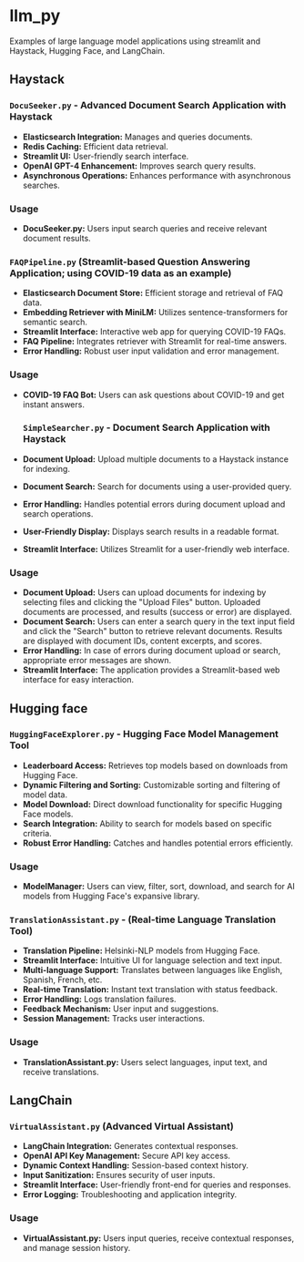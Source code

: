 # llm_py
 Examples of large language model applications using streamlit and Haystack, Hugging Face, and LangChain.

## Haystack

### `DocuSeeker.py` - Advanced Document Search Application with Haystack
- **Elasticsearch Integration:** Manages and queries documents.
- **Redis Caching:** Efficient data retrieval.
- **Streamlit UI:** User-friendly search interface.
- **OpenAI GPT-4 Enhancement:** Improves search query results.
- **Asynchronous Operations:** Enhances performance with asynchronous searches.
### Usage
- **DocuSeeker.py:** Users input search queries and receive relevant document results.

### `FAQPipeline.py` (Streamlit-based Question Answering Application; using COVID-19 data as an example)
- **Elasticsearch Document Store:** Efficient storage and retrieval of FAQ data.
- **Embedding Retriever with MiniLM:** Utilizes sentence-transformers for semantic search.
- **Streamlit Interface:** Interactive web app for querying COVID-19 FAQs.
- **FAQ Pipeline:** Integrates retriever with Streamlit for real-time answers.
- **Error Handling:** Robust user input validation and error management.
### Usage
- **COVID-19 FAQ Bot:** Users can ask questions about COVID-19 and get instant answers.

  ### `SimpleSearcher.py` - Document Search Application with Haystack
- **Document Upload:** Upload multiple documents to a Haystack instance for indexing.
- **Document Search:** Search for documents using a user-provided query.
- **Error Handling:** Handles potential errors during document upload and search operations.
- **User-Friendly Display:** Displays search results in a readable format.
- **Streamlit Interface:** Utilizes Streamlit for a user-friendly web interface.
### Usage
- **Document Upload:** Users can upload documents for indexing by selecting files and clicking the "Upload Files" button. Uploaded documents are processed, and results (success or error) are displayed.
- **Document Search:** Users can enter a search query in the text input field and click the "Search" button to retrieve relevant documents. Results are displayed with document IDs, content excerpts, and scores.
- **Error Handling:** In case of errors during document upload or search, appropriate error messages are shown.
- **Streamlit Interface:** The application provides a Streamlit-based web interface for easy interaction.


## Hugging face

### `HuggingFaceExplorer.py` - Hugging Face Model Management Tool
- **Leaderboard Access:** Retrieves top models based on downloads from Hugging Face.
- **Dynamic Filtering and Sorting:** Customizable sorting and filtering of model data.
- **Model Download:** Direct download functionality for specific Hugging Face models.
- **Search Integration:** Ability to search for models based on specific criteria.
- **Robust Error Handling:** Catches and handles potential errors efficiently.
### Usage
- **ModelManager:** Users can view, filter, sort, download, and search for AI models from Hugging Face's expansive library.

### `TranslationAssistant.py` - (Real-time Language Translation Tool)
- **Translation Pipeline:** Helsinki-NLP models from Hugging Face.
- **Streamlit Interface:** Intuitive UI for language selection and text input.
- **Multi-language Support:** Translates between languages like English, Spanish, French, etc.
- **Real-time Translation:** Instant text translation with status feedback.
- **Error Handling:** Logs translation failures.
- **Feedback Mechanism:** User input and suggestions.
- **Session Management:** Tracks user interactions.
### Usage
- **TranslationAssistant.py:** Users select languages, input text, and receive translations.


## LangChain

### `VirtualAssistant.py` (Advanced Virtual Assistant)
- **LangChain Integration:** Generates contextual responses.
- **OpenAI API Key Management:** Secure API key access.
- **Dynamic Context Handling:** Session-based context history.
- **Input Sanitization:** Ensures security of user inputs.
- **Streamlit Interface:** User-friendly front-end for queries and responses.
- **Error Logging:** Troubleshooting and application integrity.
### Usage
- **VirtualAssistant.py:** Users input queries, receive contextual responses, and manage session history.
